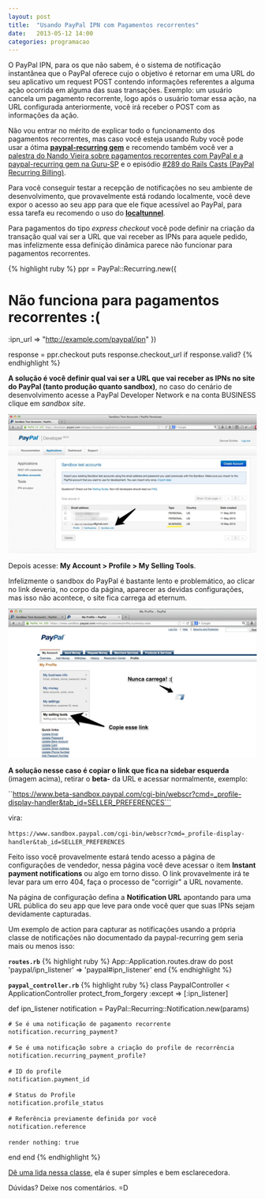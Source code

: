 ```yaml
---
layout: post
title:  "Usando PayPal IPN com Pagamentos recorrentes"
date:   2013-05-12 14:00
categories: programacao
---
```


O PayPal IPN, para os que não sabem, é o sistema de notificação instantânea que o PayPal oferece cujo o objetivo é retornar em uma URL do seu aplicativo um request POST contendo informações referentes a alguma ação ocorrida em alguma das suas transações. Exemplo: um usuário cancela um pagamento recorrente, logo após o usuário tomar essa ação, na URL configurada anteriormente, você irá receber o POST com as informações da ação.

Não vou entrar no mérito de explicar todo o funcionamento dos pagamentos recorrentes, mas caso você esteja usando Ruby você pode usar a ótima **[paypal-recurring gem](https://github.com/fnando/paypal-recurring)** e recomendo também você ver a [palestra do Nando Vieira sobre pagamentos recorrentes com PayPal e a paypal-recurring gem na Guru-SP](http://blip.tv/agaelebe/gurusp_encontro_17_fnando_paypal-5517398) e o episódio [#289 do Rails Casts (PayPal Recurring Billing)](http://railscasts.com/episodes/289-paypal-recurring-billing).

Para você conseguir testar a recepção de notificações no seu ambiente de desenvolvimento, que provavelmente está rodando localmente, você deve expor o acesso ao seu app para que ele fique acessível ao PayPal, para essa tarefa eu recomendo o uso do **[localtunnel](http://progrium.com/localtunnel)**.

Para pagamentos do tipo *express checkout* você pode definir na criação da transação qual vai ser a URL que vai receber as IPNs para aquele pedido, mas infelizmente essa definição dinâmica parece não funcionar para pagamentos recorrentes.

{% highlight ruby %}
ppr = PayPal::Recurring.new({
  # Não funciona para pagamentos recorrentes :(
  :ipn_url	  => "http://example.com/paypal/ipn"
})

response = ppr.checkout
puts response.checkout_url if response.valid?
{% endhighlight %}

**A solução é você definir qual vai ser a URL que vai receber as IPNs no site do PayPal (tanto produção quanto sandbox)**, no caso do cenário de desenvolvimento acesse a PayPal Developer Network e na conta BUSINESS clique em *sandbox site*.

<img src="/images/sandbox-link-dashboard.jpeg" class="full-image"/>

Depois acesse: **My Account > Profile > My Selling Tools**.

Infelizmente o sandbox do PayPal é bastante lento e problemático, ao clicar no link deveria, no corpo da página, aparecer as devidas configurações, mas isso não acontece, o site fica carrega ad eternum.

<img src="/images/sandbox-link-copy.jpeg" class="full-image"/>

**A solução nesse caso é copiar o link que fica na sidebar esquerda** (imagem acima), retirar o **beta-** da URL e acessar normalmente, exemplo:

``https://www.beta-sandbox.paypal.com/cgi-bin/webscr?cmd=_profile-display-handler&tab_id=SELLER_PREFERENCES```

vira:

```https://www.sandbox.paypal.com/cgi-bin/webscr?cmd=_profile-display-handler&tab_id=SELLER_PREFERENCES```

Feito isso você provavelmente estará tendo acesso a página de configurações de vendedor, nessa página você deve acessar o item **Instant payment notifications** ou algo em torno disso. O link provavelmente irá te levar para um erro 404, faça o processo de "corrigir" a URL novamente.

Na página de configuração defina a **Notification URL** apontando para uma URL pública do seu app que leve para onde você quer que suas IPNs sejam devidamente capturadas.

Um exemplo de action para capturar as notificações usando a própria classe de notificações não documentado da paypal-recurring gem seria mais ou menos isso:

**```routes.rb```**
{% highlight ruby %}
App::Application.routes.draw do
  post 'paypal/ipn_listener' => 'paypal#ipn_listener'
end
{% endhighlight %}

**```paypal_controller.rb```**
{% highlight ruby %}
class PaypalController < ApplicationController
  protect_from_forgery :except => [:ipn_listener]

  def ipn_listener
	notification = PayPal::Recurring::Notification.new(params)

	# Se é uma notificação de pagamento recorrente
	notification.recurring_payment?

	# Se é uma notificação sobre a criação do profile de recorrência
	notification.recurring_payment_profile?

	# ID do profile
	notification.payment_id

	# Status do Profile
	notification.profile_status

	# Referência previamente definida por você
	notification.reference

	render nothing: true
  end
end
{% endhighlight %}

[Dê uma lida nessa classe](https://github.com/fnando/paypal-recurring/blob/master/lib/paypal/recurring/notification.rb), ela é super simples e bem esclarecedora.

Dúvidas? Deixe nos comentários. =D